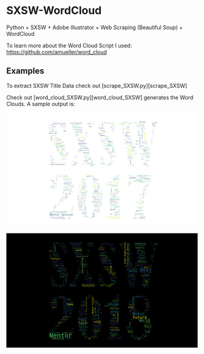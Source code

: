 # SXSW-WordCloud
Python + SXSW + Adobe Illustrator + Web Scraping (Beautiful Soup) + WordCloud

To learn more about the Word Cloud Script I used: https://github.com/amueller/word_cloud

## Examples

To extract SXSW Title Data check out [scrape_SXSW.py][scrape_SXSW]

Check out [word_cloud_SXSW.py][word_cloud_SXSW] generates the Word Clouds. A sample output is:

![SXSW2017](SXSW2017_WC.png)

![SXSW2018](SXSW2018_WC.png)

